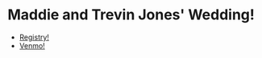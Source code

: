 # Maddie and Trevin Jones' Wedding!

* [Registry!](https://www.myregistry.com/wedding-registry/trevin-jones-and-maddie-cutler-boise-id/4177153)
* [Venmo!](https://venmo.com/u/tr3vinj)
